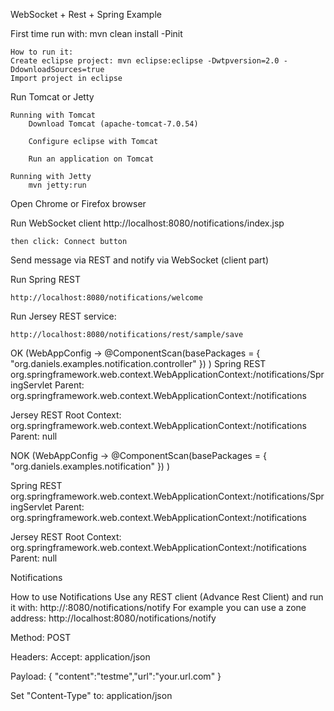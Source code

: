 WebSocket + Rest + Spring Example

First time run with:
mvn clean install -Pinit

	How to run it:
	Create eclipse project: mvn eclipse:eclipse -Dwtpversion=2.0 -DdownloadSources=true
	Import project in eclipse

Run Tomcat or Jetty

	Running with Tomcat
		Download Tomcat (apache-tomcat-7.0.54)

		Configure eclipse with Tomcat

		Run an application on Tomcat

	Running with Jetty
		mvn jetty:run


Open Chrome or Firefox browser

Run WebSocket client
	http://localhost:8080/notifications/index.jsp

	then click: Connect button

Send message via REST and notify via WebSocket (client part)

Run Spring REST

	http://localhost:8080/notifications/welcome


Run Jersey REST service:

	http://localhost:8080/notifications/rest/sample/save


OK (WebAppConfig -> @ComponentScan(basePackages = { "org.daniels.examples.notification.controller" }) )
Spring REST
org.springframework.web.context.WebApplicationContext:/notifications/SpringServlet
Parent: org.springframework.web.context.WebApplicationContext:/notifications

Jersey REST
Root Context: org.springframework.web.context.WebApplicationContext:/notifications
Parent: null


NOK (WebAppConfig -> @ComponentScan(basePackages = { "org.daniels.examples.notification" }) )

Spring REST
org.springframework.web.context.WebApplicationContext:/notifications/SpringServlet
Parent: org.springframework.web.context.WebApplicationContext:/notifications

Jersey REST
Root Context: org.springframework.web.context.WebApplicationContext:/notifications
Parent: null



Notifications

How to use Notifications
Use any REST client (Advance Rest Client) and run it with: http://<host>:8080/notifications/notify
For example you can use a zone address: http://localhost:8080/notifications/notify

Method: POST

Headers:
Accept: application/json


Payload:
{
"content":"testme","url":"your.url.com"
}


Set "Content-Type" to:
application/json
